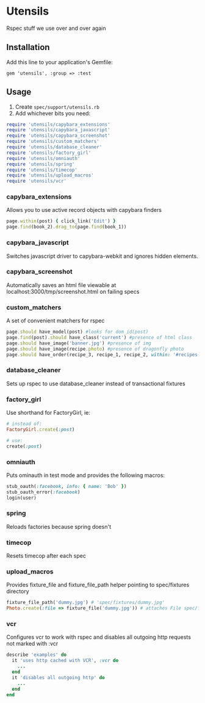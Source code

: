 # Utensils

Rspec stuff we use over and over again

## Installation

Add this line to your application's Gemfile:

    gem 'utensils', :group => :test

## Usage

1. Create `spec/support/utensils.rb`
2. Add whichever bits you need:

```ruby
require 'utensils/capybara_extensions'
require 'utensils/capybara_javascript'
require 'utensils/capybara_screenshot'
require 'utensils/custom_matchers'
require 'utensils/database_cleaner'
require 'utensils/factory_girl'
require 'utensils/omniauth'
require 'utensils/spring'
require 'utensils/timecop'
require 'utensils/upload_macros'
require 'utensils/vcr'
```

### capybara_extensions

Allows you to use active record objects with capybara finders

```ruby
page.within(post) { click_link('Edit') }
page.find(book_2).drag_to(page.find(book_1))
```

### capybara_javascript

Switches javascript driver to capybara-webkit and ignores hidden
elements.

### capybara_screenshot

Automatically saves an html file viewable at
localhost:3000/tmp/screenshot.html on failing specs

### custom_matchers

A set of convenient matchers for rspec

```ruby
page.should have_model(post) #looks for dom_id(post)
page.find(post).should have_class('current') #presence of html class
page.should have_image('banner.jpg') #presence of img
page.should have_image(recipe.photo) #presence of dragonfly photo
page.should have_order(recipe_3, recipe_1, recipe_2, within: '#recipes') #checks that objects are in a specific order
```

### database_cleaner

Sets up rspec to use database_cleaner instead of transactional fixtures

### factory_girl

Use shorthand for FactoryGirl, ie:

```ruby
# instead of:
FactoryGirl.create(:post)

# use:
create(:post)
```

### omniauth

Puts ominauth in test mode and provides the following macros:

```ruby
stub_oauth(:facebook, info: { name: 'Bob' })
stub_oauth_error(:facebook)
login(user)
```

### spring

Reloads factories because spring doesn't

### timecop

Resets timecop after each spec

### upload_macros

Provides fixture_file and fixture_file_path helper pointing to spec/fixtures directory

```ruby
fixture_file_path('dummy.jpg') # 'spec/fixtures/dummy.jpg'
Photo.create(:file => fixture_file('dummy.jpg')) # attaches File spec/fixtures/dummy.jpg
```

### vcr

Configures vcr to work with rspec and disables all outgoing http requests not marked with :vcr

```ruby
describe 'examples' do
  it 'uses http cached with VCR', :vcr do
    ...
  end
  it 'disables all outgoing http' do
    ...
  end
end
